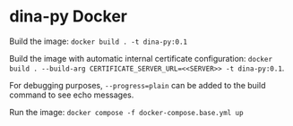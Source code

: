 # dina-py Docker

Build the image: `docker build . -t dina-py:0.1`

Build the image with automatic internal certificate configuration: `docker build . --build-arg CERTIFICATE_SERVER_URL=<<SERVER>> -t dina-py:0.1`.

For debugging purposes, `--progress=plain` can be added to the build command to see echo messages.

Run the image: `docker compose -f docker-compose.base.yml up`

